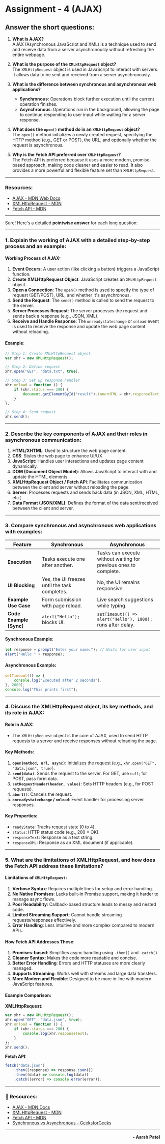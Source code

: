 # Assignment - 4 (AJAX)

## Answer the short questions:

1. **What is AJAX?**  
    AJAX (Asynchronous JavaScript and XML) is a technique used to send and receive data from a server asynchronously without refreshing the entire webpage.
   <br>
2. **What is the purpose of the `XMLHttpRequest` object?**  
    The `XMLHttpRequest` object is used in JavaScript to interact with servers. It allows data to be sent and received from a server asynchronously.
   <br>

3. **What is the difference between synchronous and asynchronous web applications?**

   - **Synchronous**: Operations block further execution until the current operation finishes.
   - **Asynchronous**: Operations run in the background, allowing the page to continue responding to user input while waiting for a server response.
     <br>

4. **What does the `open()` method do in an `XMLHttpRequest` object?**  
    The `open()` method initializes a newly created request, specifying the HTTP method (e.g., GET or POST), the URL, and optionally whether the request is asynchronous.
   <br>

5. **Why is the Fetch API preferred over `XMLHttpRequest`?**  
   The Fetch API is preferred because it uses a more modern, promise-based approach, making code cleaner and easier to read. It also provides a more powerful and flexible feature set than `XMLHttpRequest`.

---

### Resources:

- [AJAX - MDN Web Docs](https://developer.mozilla.org/en-US/docs/Web/Guide/AJAX)
- [XMLHttpRequest - MDN](https://developer.mozilla.org/en-US/docs/Web/API/XMLHttpRequest)
- [Fetch API - MDN](https://developer.mozilla.org/en-US/docs/Web/API/Fetch_API)

---

Sure! Here's a detailed **pointwise answer** for each long question:

---

### 1. **Explain the working of AJAX with a detailed step-by-step process and an example:**

#### **Working Process of AJAX:**

1. **Event Occurs**: A user action (like clicking a button) triggers a JavaScript function.
2. **Create XMLHttpRequest Object**: JavaScript creates an `XMLHttpRequest` object.
3. **Open a Connection**: The `open()` method is used to specify the type of request (GET/POST), URL, and whether it's asynchronous.
4. **Send the Request**: The `send()` method is called to send the request to the server.
5. **Server Processes Request**: The server processes the request and sends back a response (e.g., JSON, XML).
6. **Receive and Handle Response**: The `onreadystatechange` or `onload` event is used to receive the response and update the web page content without reloading.

#### **Example:**

```javascript
// Step 1: Create XMLHttpRequest object
var xhr = new XMLHttpRequest();

// Step 2: Define request
xhr.open("GET", "data.txt", true);

// Step 3: Set up response handler
xhr.onload = function () {
	if (xhr.status === 200) {
		document.getElementById("result").innerHTML = xhr.responseText;
	}
};

// Step 4: Send request
xhr.send();
```

---

### 2. **Describe the key components of AJAX and their roles in asynchronous communication:**

1. **HTML/XHTML**: Used to structure the web page content.
2. **CSS**: Styles the web page to enhance UI/UX.
3. **JavaScript**: Handles user interactions and updates page content dynamically.
4. **DOM (Document Object Model)**: Allows JavaScript to interact with and update the HTML elements.
5. **XMLHttpRequest Object / Fetch API**: Facilitates communication between the client and server without reloading the page.
6. **Server**: Processes requests and sends back data (in JSON, XML, HTML, etc.).
7. **Data Format (JSON/XML)**: Defines the format of the data sent/received between the client and server.

---

### 3. **Compare synchronous and asynchronous web applications with examples:**

| Feature                 | Synchronous                                   | Asynchronous                                                     |
| ----------------------- | --------------------------------------------- | ---------------------------------------------------------------- |
| **Execution**           | Tasks execute one after another.              | Tasks can execute without waiting for previous ones to complete. |
| **UI Blocking**         | Yes, the UI freezes until the task completes. | No, the UI remains responsive.                                   |
| **Example Use Case**    | Form submission with page reload.             | Live search suggestions while typing.                            |
| **Code Example (Sync)** | `alert("Hello");` blocks UI.                  | `setTimeout(() => alert("Hello"), 1000);` runs after delay.      |

#### **Synchronous Example:**

```javascript
let response = prompt("Enter your name:"); // Waits for user input
alert("Hello " + response);
```

#### **Asynchronous Example:**

```javascript
setTimeout(() => {
	console.log("Executed after 2 seconds");
}, 2000);
console.log("This prints first");
```

---

### 4. **Discuss the XMLHttpRequest object, its key methods, and its role in AJAX:**

#### **Role in AJAX:**

- The `XMLHttpRequest` object is the core of AJAX, used to send HTTP requests to a server and receive responses without reloading the page.

#### **Key Methods:**

1. **`open(method, url, async)`**: Initializes the request (e.g., `xhr.open("GET", "data.json", true)`).
2. **`send(data)`**: Sends the request to the server. For GET, use `null`; for POST, pass form data.
3. **`setRequestHeader(header, value)`**: Sets HTTP headers (e.g., for POST requests).
4. **`abort()`**: Cancels the request.
5. **`onreadystatechange` / `onload`**: Event handler for processing server responses.

#### **Key Properties:**

- `readyState`: Tracks request state (0 to 4).
- `status`: HTTP status code (e.g., 200 = OK).
- `responseText`: Response as a text string.
- `responseXML`: Response as an XML document (if applicable).

---

### 5. **What are the limitations of XMLHttpRequest, and how does the Fetch API address these limitations?**

#### **Limitations of `XMLHttpRequest`:**

1. **Verbose Syntax**: Requires multiple lines for setup and error handling.
2. **No Native Promises**: Lacks built-in Promise support, making it harder to manage async flows.
3. **Poor Readability**: Callback-based structure leads to messy and nested code.
4. **Limited Streaming Support**: Cannot handle streaming requests/responses effectively.
5. **Error Handling**: Less intuitive and more complex compared to modern APIs.

#### **How Fetch API Addresses These:**

1. **Promises-based**: Simplifies async handling using `.then()` and `.catch()`.
2. **Cleaner Syntax**: Makes the code more readable and concise.
3. **Better Error Handling**: Errors and HTTP statuses are more clearly managed.
4. **Supports Streaming**: Works well with streams and large data transfers.
5. **More Modern and Flexible**: Designed to be more in line with modern JavaScript features.

#### **Example Comparison:**

**XMLHttpRequest:**

```javascript
var xhr = new XMLHttpRequest();
xhr.open("GET", "data.json", true);
xhr.onload = function () {
	if (xhr.status === 200) {
		console.log(xhr.responseText);
	}
};
xhr.send();
```

**Fetch API:**

```javascript
fetch("data.json")
	.then((response) => response.json())
	.then((data) => console.log(data))
	.catch((error) => console.error(error));
```

---

### 🔗 **Resources:**

- [AJAX - MDN Docs](https://developer.mozilla.org/en-US/docs/Web/Guide/AJAX)
- [XMLHttpRequest - MDN](https://developer.mozilla.org/en-US/docs/Web/API/XMLHttpRequest)
- [Fetch API - MDN](https://developer.mozilla.org/en-US/docs/Web/API/Fetch_API)
- [Synchronous vs Asynchronous - GeeksforGeeks](https://www.geeksforgeeks.org/difference-between-synchronous-and-asynchronous-transmission/)

---

<p align="right"><strong>- Aarsh Patel</strong></p>
